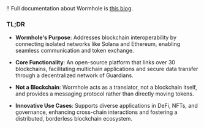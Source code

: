 
<alert type="info">
‼ Full documentation about Wormhole is <a href="https://medium.com/@huytung139/wormhole-unlocking-the-immense-possibilities-f987e6f7ea47">this blog</a>.
</alert>


### TL;DR

- **Wormhole's Purpose**: Addresses blockchain interoperability by connecting isolated networks like Solana and Ethereum, enabling seamless communication and token exchange.

- **Core Functionality**: An open-source platform that links over 30 blockchains, facilitating multichain applications and secure data transfer through a decentralized network of Guardians.

- **Not a Blockchain**: Wormhole acts as a translator, not a blockchain itself, and provides a messaging protocol rather than directly moving tokens.

- **Innovative Use Cases**: Supports diverse applications in DeFi, NFTs, and governance, enhancing cross-chain interactions and fostering a distributed, borderless blockchain ecosystem.
